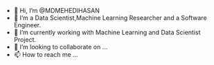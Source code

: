 - 👋 Hi, I’m @MDMEHEDIHASAN
- 👀 I’m a Data Scientist,Machine Learning Researcher and a Software Engineer.
- 🌱 I’m currently working with Machine Learning and Data Scientist  Project.
- 💞️ I’m looking to collaborate on ...
- 📫 How to reach me ...

<!---
MDMEHEDIHASA/MDMEHEDIHASA is a ✨ special ✨ repository because its `README.md` (this file) appears on your GitHub profile.
You can click the Preview link to take a look at your changes.
--->
